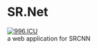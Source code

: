 # SR.Net
[![996.ICU](https://img.shields.io/badge/link-996.icu-red.svg)](https://996.icu)  
a web application for SRCNN

